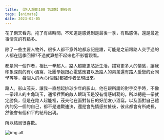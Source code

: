 ```yaml
---
title: 【路人超能100 第3季】觀後感
tags: [animate]
date: 2023-02-05
---
```

<!--truncate-->
花了兩天看完，拖了有些時間，不知道是感覺到是最後一季，有點感傷，還是最近事情真的有點多。

除了一些主要人物外，很多人都不意外地都忘記是誰，可能是之前跟路人交手過的人都在這季回歸?不過就算想不起來也不影響觀看。

都是同一個作者，相比一拳超人，路人超能更貼近生活，描寫更多人的情感，讓我印象深刻的有小酒窩、社團學姐跟心電感應君以及路人的弟弟還有路人愛戀的女同學等等，每個人的內心(個性)都被作者呈現出來。

路人，影山茂夫，讓我一直想起排球少年的影山，他在跟所謂的對手交手時，不像一拳超人的主角琦玉，通常裡面的敵人跟琦玉是沒有情感糾葛的，所以總是一拳就定勝負，但是在路人超能裡，茂夫他在面對昔日的好朋友小酒窩，以及面對自己體內的另一個的自己，都不是速戰速決，還是會先情感拉扯後，彼此都會有所成長，然後會有個和平的結局出現。

所以結局很喜歡。

![img alt](/img/blog/mobpsycho100s3.jpg)